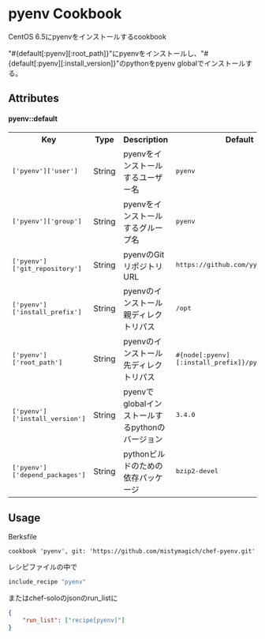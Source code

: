 pyenv Cookbook
==============

CentOS 6.5にpyenvをインストールするcookbook

"#{default[:pyenv][:root_path]}"にpyenvをインストールし、"#{default[:pyenv][:install_version]}"のpythonをpyenv globalでインストールする。


Attributes
----------

#### pyenv::default
<table>
  <tr>
    <th>Key</th>
    <th>Type</th>
    <th>Description</th>
    <th>Default</th>
  </tr>
  <tr>
    <td><tt>['pyenv']['user']</tt></td>
    <td>String</td>
    <td>pyenvをインストールするユーザー名</td>
    <td><tt>pyenv</tt></td>
  </tr>
  <tr>
    <td><tt>['pyenv']['group']</tt></td>
    <td>String</td>
    <td>pyenvをインストールするグループ名</td>
    <td><tt>pyenv</tt></td>
  </tr>
  <tr>
    <td><tt>['pyenv']['git_repository']</tt></td>
    <td>String</td>
    <td>pyenvのGitリポジトリURL</td>
    <td><tt>https://github.com/yyuu/pyenv.git</tt></td>
  </tr>
  <tr>
    <td><tt>['pyenv']['install_prefix']</tt></td>
    <td>String</td>
    <td>pyenvのインストール親ディレクトリパス</td>
    <td><tt>/opt</tt></td>
  </tr>
  <tr>
    <td><tt>['pyenv']['root_path']</tt></td>
    <td>String</td>
    <td>pyenvのインストール先ディレクトリパス</td>
    <td><tt>#{node[:pyenv][:install_prefix]}/pyenv</tt></td>
  </tr>
  <tr>
    <td><tt>['pyenv']['install_version']</tt></td>
    <td>String</td>
    <td>pyenvでglobalインストールするpythonのバージョン</td>
    <td><tt>3.4.0</tt></td>
  </tr>
    <tr>
    <td><tt>['pyenv']['depend_packages']</tt></td>
    <td>String</td>
    <td>pythonビルドのための依存パッケージ</td>
    <td><tt>bzip2-devel</tt></td>
  </tr>
</table>




Usage
-----

Berksfile

```
cookbook 'pyenv', git: 'https://github.com/mistymagich/chef-pyenv.git'
```

レシピファイルの中で

```ruby
include_recipe "pyenv"
```

またはchef-soloのjsonのrun_listに

```json
{
    "run_list": ["recipe[pyenv]"]
}
```

